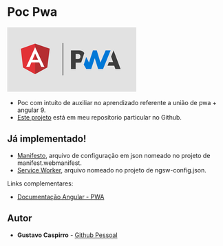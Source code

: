 # Poc Pwa

![N|Solid](src/assets/images/angular-pwa.png)

  - Poc com intuíto de auxiliar no aprendizado referente a união de pwa + angular 9.
  - [Este projeto](https://github.com/GustavoCaspirro/poc-pwa) está em meu reposítorio particular no Github.

## Já implementado!

  - [Manifesto](https://developer.mozilla.org/en-US/docs/Web/Manifest), arquivo de configuração em json nomeado no projeto de manifest.webmanifest.
  - [Service Worker](https://developer.mozilla.org/en-US/docs/Web/API/Service_Worker_API), arquivo nomeado no projeto de ngsw-config.json.


Links complementares:
  - [Documentação Angular - PWA](https://angular.io/guide/service-worker-getting-started)

## Autor
* **Gustavo Caspirro** - [Github Pessoal](https://github.com/GustavoCaspirro)
